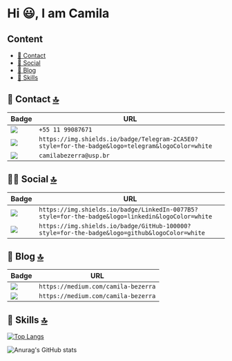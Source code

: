 # Hi :smiley:, I am Camila

## Content
- [📱 Contact](#-contact-)
- [👨 Social](#-social-)
- [📝 Blog](#-blog-)
- [🚀 Skills](#-skills-)


## 📱 Contact [🔝](#welcome-badges-4-readmemd-profile)


Badge | URL
------------ | -------------
<img src="https://img.shields.io/badge/WhatsApp-25D366?style=for-the-badge&logo=whatsapp&logoColor=white" /> | `+55 11 99087671`
<img src="https://img.shields.io/badge/Telegram-2CA5E0?style=for-the-badge&logo=telegram&logoColor=white" /> | `https://img.shields.io/badge/Telegram-2CA5E0?style=for-the-badge&logo=telegram&logoColor=white`
<img src="https://img.shields.io/badge/Gmail-D14836?style=for-the-badge&logo=gmail&logoColor=white" /> | `camilabezerra@usp.br`


## 👨👩 Social [🔝](#welcome-badges-4-readmemd-profile)

Badge | URL
------------ | -------------
<img src="https://img.shields.io/badge/LinkedIn-0077B5?style=for-the-badge&logo=linkedin&logoColor=white" /> | `https://img.shields.io/badge/LinkedIn-0077B5?style=for-the-badge&logo=linkedin&logoColor=white`
<img src="https://img.shields.io/badge/GitHub-100000?style=for-the-badge&logo=github&logoColor=white" /> | `https://img.shields.io/badge/GitHub-100000?style=for-the-badge&logo=github&logoColor=white`


## 📝 Blog [🔝](#welcome-badges-4-readmemd-profile)

Badge | URL
------------ | -------------
<img src="https://img.shields.io/badge/Medium-12100E?style=for-the-badge&logo=medium&logoColor=white" /> | `https://medium.com/camila-bezerra`
<img src="https://img.shields.io/badge/rpubs-276DC3?style=for-the-badge&logo=rpubs&logoColor=white" /> | `https://medium.com/camila-bezerra`


## 🚀 Skills [🔝](#welcome-badges-4-readmemd-profile)

[![Top Langs](https://github-readme-stats.vercel.app/api/top-langs/?username=mibezerra)](https://github.com/mibezerra/github-readme-stats&&theme=radical)





![Anurag's GitHub stats](https://github-readme-stats.vercel.app/api?username=mibezerra&show_icons=true)


